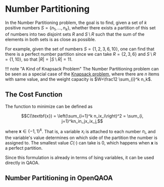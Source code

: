 # Number Partitioning

In the Number Partitioning problem, the goal is to find, given a set of $k$ positive numbers $S=\{n_1, \dots , n_k\}$, whether there exists a partition of this set of numbers into two disjoint sets $R$ and $S \setminus R$ such that the sum of the elements in both sets is as close as possible.

For example, given the set of numbers $S=\{1, 2, 3, 6, 10\}$, one can find that there is a perfect number partition since we can take $R=\{2, 3, 6\}$ and $S\setminus R =\{1, 10\}$, so that $|R|=|S\setminus R |=11$.

!!! note "A Kind of Knapsack Problem"
    The Number Partitioning problem can be seen as a special case of the [Knapsack problem](/docs/problems/knapsack.md), where there are $n$ items with same value, and the weight capacity is $W=\frac12 \sum_{i}^k n_k$.

## The Cost Function

The function to minimize can be defined as

$$C(\textbf{x}) = \left(\sum_{i=1}^k n_ix_i\right)^2 = \sum_{i, j=1}^kn_in_jx_ix_j,$$

where $\textbf{x}\in \{-1, 1\}^k$. That is, a variable $x_i$ is attached to each number $n_i$, and the variable's value determines on which side of the partition the number is assigned to. The smallest value $C(\cdot)$ can take is 0, which happens when $\textbf{x}$ is a perfect partition.

Since this formulation is already in terms of Ising variables, it can be used directly in QAOA.

## Number Partitioning in OpenQAOA

